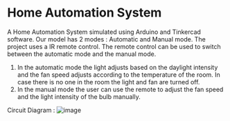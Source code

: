 # Home Automation System
A Home Automation System simulated using Arduino and Tinkercad software. Our model has 2 modes : Automatic and Manual mode. The project uses a IR remote control. The remote control can be used to switch between the automatic mode and the manual mode. <br/>
1. In the automatic mode the light adjusts based on the daylight intensity and the fan speed adjusts according to the temperature of the room. In case there is no one in the room the light and fan are turned off. <br/>
2. In the manual mode the user can use the remote to adjust the fan speed and the light intensity of the bulb manually.

Circuit Diagram :
![image](https://user-images.githubusercontent.com/75062006/130359544-d2351f2f-9708-4ac4-a5e0-335b9a52567c.png)



